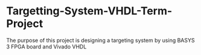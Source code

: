 # Targetting-System-VHDL-Term-Project
The purpose of this project is designing a targeting system by using BASYS 3 FPGA board and Vivado VHDL
